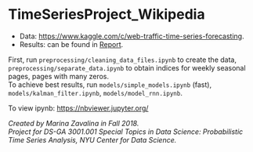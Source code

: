 # TimeSeriesProject_Wikipedia

- Data: https://www.kaggle.com/c/web-traffic-time-series-forecasting. 
- Results: can be found in [Report](Report_ZavalinaM.pdf).

First, run `preprocessing/cleaning_data_files.ipynb` to create the data, `preprocessing/separate_data.ipynb` to obtain indices for weekly seasonal pages, pages with many zeros.   
To achieve best results, run `models/simple_models.ipynb` (fast), `models/kalman_filter.ipynb`, `models/model_rnn.ipynb`.

To view ipynb: https://nbviewer.jupyter.org/

*Created by Marina Zavalina in Fall 2018.   
Project for DS-GA 3001.001 Special Topics in Data Science: Probabilistic Time Series
Analysis, NYU Center for Data Science.*
